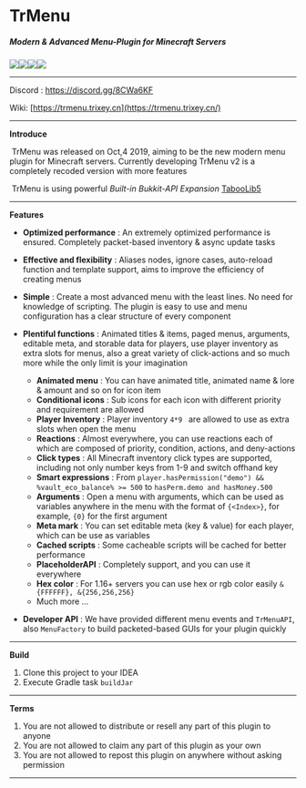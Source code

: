# TrMenu

##### Modern & Advanced Menu-Plugin for Minecraft Servers

![](https://img.shields.io/github/last-commit/Arasple/TrMenu?logo=artstation&style=for-the-badge&color=9266CC)![](https://img.shields.io/github/issues/Arasple/TrMenu?style=for-the-badge&logo=slashdot)![](https://img.shields.io/github/release/Arasple/TrMenu?style=for-the-badge&color=00C58E&logo=ionic)![](https://img.shields.io/github/downloads/Arasple/TrMenu/total?style=for-the-badge&logo=docusign)

---

Discord : https://discord.gg/8CWa6KF

Wiki: [https://trmenu.trixey.cn](https://trmenu.trixey.cn/)

---

**Introduce**

​	TrMenu was released on Oct,4 2019, aiming to be the new modern menu plugin for Minecraft servers. Currently developing TrMenu v2 is a completely recoded version with more features

​	TrMenu is using powerful *Built-in Bukkit-API Expansion* [TabooLib5](https://github.com/TabooLib)

---

**Features**

- **Optimized performance** : An extremely optimized performance is ensured.
  Completely packet-based inventory & async update tasks
- **Effective and flexibility** : Aliases nodes, ignore cases, auto-reload function and template support, aims to improve the efficiency of creating menus
- **Simple** : Create a most advanced menu with the least lines. No need for knowledge of scripting. The plugin is easy to use and menu configuration has a clear structure of every component
- **Plentiful functions** : Animated titles & items, paged menus, arguments, editable meta, and storable data for players, use player inventory as extra slots for menus, also a great variety of click-actions and so much more while the only limit is your imagination
  - **Animated menu** : You can have animated title, animated name & lore & amount and so on for icon item
  - **Conditional icons** : Sub icons for each icon with different priority and requirement are allowed
  - **Player Inventory** : Player inventory `4*9 ` are allowed to use as extra slots when open the menu
  - **Reactions** : Almost everywhere, you can use reactions each of which are composed of priority, condition, actions, and deny-actions
  - **Click types** : All Minecraft inventory click types are supported, including not only number keys from 1-9 and switch offhand key
  - **Smart expressions** : From `player.hasPermission("demo") && %vault_eco_balance% >= 500` to `hasPerm.demo and hasMoney.500`
  - **Arguments** : Open a menu with arguments, which can be used as variables anywhere in the menu with the format of `{<Index>}`, for example, `{0}` for the first argument
  - **Meta mark** : You can set editable meta (key & value) for each player, which can be use as variables
  - **Cached scripts** : Some cacheable scripts will be cached for better performance
  - **PlaceholderAPI** : Completely support, and you can use it everywhere
  - **Hex color** : For 1.16+ servers you can use hex or rgb color easily `&{FFFFFF}, &{256,256,256}`
  - Much more ...

- **Developer API**  : We have provided different menu events and `TrMenuAPI`, also `MenuFactory` to build packeted-based GUIs for your plugin quickly

---

**Build**

1. Clone this project to your IDEA
2. Execute Gradle task `buildJar`

---

**Terms**

1. You are not allowed to distribute or resell any part of this plugin to anyone
2. You are not allowed to claim any part of this plugin as your own
3. You are not allowed to repost this plugin on anywhere without asking permission

---